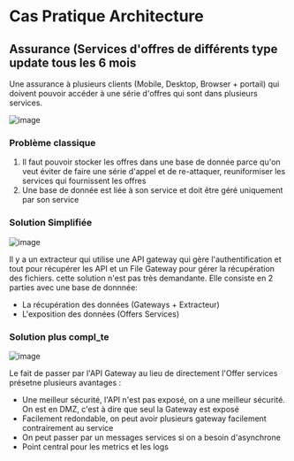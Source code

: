 # Cas Pratique Architecture 

## Assurance (Services d'offres de différents type update tous les 6 mois

Une assurance à plusieurs clients (Mobile, Desktop, Browser + portail) qui doivent pouvoir accéder à une série d'offres qui sont dans plusieurs services.

![image](https://user-images.githubusercontent.com/58773222/191707739-3aa272bc-7ca2-4ec8-9a82-93c4aece483b.png)


### Problème classique

1. Il faut pouvoir stocker les offres dans une base de donnée parce qu'on veut éviter de faire une série d'appel et de re-attaquer, reuniformiser les services qui fournissent les offres
2. Une base de donnée est liée à son service et doit être géré uniquement par son service


### Solution Simplifiée

![image](https://user-images.githubusercontent.com/58773222/191708077-2beaf564-7cd9-40fb-9acb-9b19e172ceae.png)

Il y a un extracteur qui utilise une API gateway qui gère l'authentification et tout pour récupérer les API et un File Gateway pour gérer la récupération des fichiers. cette solution n'est pas très demandante. Elle consiste en 2 parties avec une base de donnnée:

* La récupération des données (Gateways + Extracteur)
* L'exposition des données (Offers Services)

### Solution plus compl_te

![image](https://user-images.githubusercontent.com/58773222/191708675-592ba7a3-0b4f-4bf0-9a33-14141778c878.png)

Le fait de passer par l'API Gateway au lieu de directement l'Offer services présetne plusieurs avantages :

* Une meilleur sécurité, l'API n'est pas exposé, on a une meilleur sécurité. On est en DMZ, c'est à dire que seul la Gateway est exposé
* Facilement redondable, on peut avoir plusieurs gateway facilement contrairement au service
* On peut passer par un messages services si on a besoin d'asynchrone
* Point central pour les metrics et les logs
